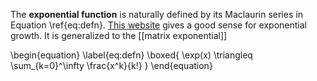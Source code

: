 The **exponential function** is naturally defined by its Maclaurin series in Equation \ref{eq:defn}. [This website](https://setosa.io/ev/exponentiation/) gives a good sense for exponential growth. It is generalized to the [[matrix exponential]]

\begin{equation}
\label{eq:defn}
\boxed{
\exp(x) \triangleq \sum_{k=0}^\infty \frac{x^k}{k!}
}
\end{equation}


